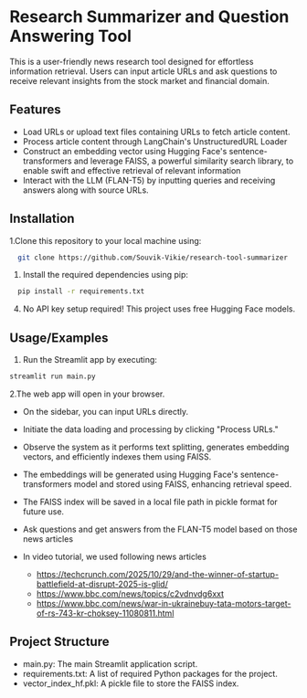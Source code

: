 
# Research Summarizer and Question Answering Tool

This is a user-friendly news research tool designed for effortless information retrieval. Users can input article URLs and ask questions to receive relevant insights from the stock market and financial domain.

## Features

- Load URLs or upload text files containing URLs to fetch article content.
- Process article content through LangChain's UnstructuredURL Loader
- Construct an embedding vector using Hugging Face's sentence-transformers and leverage FAISS, a powerful similarity search library, to enable swift and effective retrieval of relevant information
- Interact with the LLM (FLAN-T5) by inputting queries and receiving answers along with source URLs.


## Installation

1.Clone this repository to your local machine using:

```bash
  git clone https://github.com/Souvik-Vikie/research-tool-summarizer
```
1. Install the required dependencies using pip:

```bash
  pip install -r requirements.txt
```
4. No API key setup required! This project uses free Hugging Face models.
## Usage/Examples

1. Run the Streamlit app by executing:
```bash
streamlit run main.py

```

2.The web app will open in your browser.

- On the sidebar, you can input URLs directly.

- Initiate the data loading and processing by clicking "Process URLs."

- Observe the system as it performs text splitting, generates embedding vectors, and efficiently indexes them using FAISS.

- The embeddings will be generated using Hugging Face's sentence-transformers model and stored using FAISS, enhancing retrieval speed.

- The FAISS index will be saved in a local file path in pickle format for future use.
- Ask questions and get answers from the FLAN-T5 model based on those news articles
- In video tutorial, we used following news articles
  - https://techcrunch.com/2025/10/29/and-the-winner-of-startup-battlefield-at-disrupt-2025-is-glid/
  - https://www.bbc.com/news/topics/c2vdnvdg6xxt
  - https://www.bbc.com/news/war-in-ukrainebuy-tata-motors-target-of-rs-743-kr-choksey-11080811.html

## Project Structure

- main.py: The main Streamlit application script.
- requirements.txt: A list of required Python packages for the project.
- vector_index_hf.pkl: A pickle file to store the FAISS index.